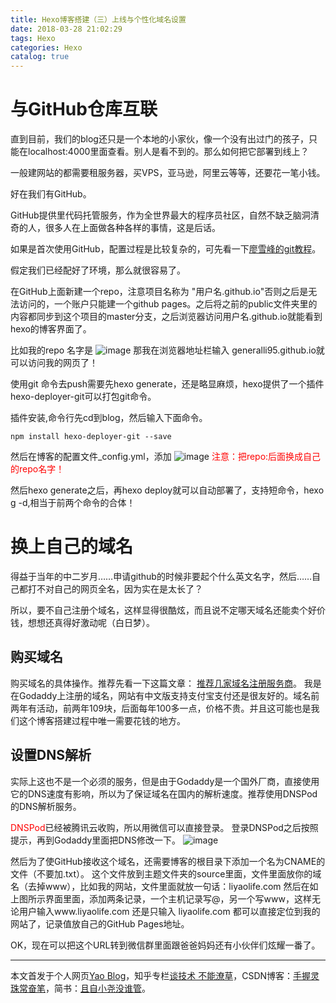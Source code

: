 ```yaml
---
title: Hexo博客搭建（三）上线与个性化域名设置
date: 2018-03-28 21:02:29
tags: Hexo
categories: Hexo
catalog: true
---
```



# 与GitHub仓库互联
直到目前，我们的blog还只是一个本地的小家伙，像一个没有出过门的孩子，只能在localhost:4000里面查看。别人是看不到的。那么如何把它部署到线上？

一般建网站的都需要租服务器，买VPS，亚马逊，阿里云等等，还要花一笔小钱。

好在我们有GitHub。

GitHub提供里代码托管服务，作为全世界最大的程序员社区，自然不缺乏脑洞清奇的人，很多人在上面做各种各样的事情，这是后话。

如果是首次使用GitHub，配置过程是比较复杂的，可先看一下[廖雪峰的git教程](https://www.liaoxuefeng.com/wiki/0013739516305929606dd18361248578c67b8067c8c017b000)。

假定我们已经配好了环境，那么就很容易了。

在GitHub上面新建一个repo，注意项目名称为  "用户名.github.io"否则之后是无法访问的，一个账户只能建一个github pages。之后将之前的public文件夹里的内容都同步到这个项目的master分支，之后浏览器访问用户名.github.io就能看到hexo的博客界面了。

比如我的repo 名字是
![image](http://upload-images.jianshu.io/upload_images/11400909-2489f8b1cadd7dc0.jpg?imageMogr2/auto-orient/strip%7CimageView2/2/w/1240)
那我在浏览器地址栏输入 generalli95.github.io就可以访问我的网页了！

使用git 命令去push需要先hexo generate，还是略显麻烦，hexo提供了一个插件hexo-deployer-git可以打包git命令。

插件安装,命令行先cd到blog，然后输入下面命令。
```
npm install hexo-deployer-git --save
```
然后在博客的配置文件_config.yml，添加
![image](http://upload-images.jianshu.io/upload_images/11400909-4bab54cc5b099520.jpg?imageMogr2/auto-orient/strip%7CimageView2/2/w/1240)
<font color=red>注意：把repo:后面换成自己的repo名字！</font>

然后hexo generate之后，再hexo deploy就可以自动部署了，支持短命令，hexo g -d,相当于前两个命令的合体！

# 换上自己的域名
得益于当年的中二岁月……申请github的时候非要起个什么英文名字，然后……自己都打不对自己的网页全名，因为实在是太长了？

所以，要不自己注册个域名，这样显得很酷炫，而且说不定哪天域名还能卖个好价钱，想想还真得好激动呢（白日梦）。

## 购买域名
购买域名的具体操作。推荐先看一下这篇文章： [推荐几家域名注册服务商](https://zhuanlan.zhihu.com/p/27349039)。
我是在Godaddy上注册的域名，网站有中文版支持支付宝支付还是很友好的。域名前两年有活动，前两年109块，后面每年100多一点，价格不贵。并且这可能也是我们这个博客搭建过程中唯一需要花钱的地方。

## 设置DNS解析
实际上这也不是一个必须的服务，但是由于Godaddy是一个国外厂商，直接使用它的DNS速度有影响，所以为了保证域名在国内的解析速度。推荐使用DNSPod的DNS解析服务。

<font color=red>DNSPod</font>已经被腾讯云收购，所以用微信可以直接登录。
登录DNSPod之后按照提示，再到Godaddy里面把DNS修改一下。
![image](http://upload-images.jianshu.io/upload_images/11400909-1c39056181935b67.jpg?imageMogr2/auto-orient/strip%7CimageView2/2/w/1240)

然后为了使GitHub接收这个域名，还需要博客的根目录下添加一个名为CNAME的文件（不要加.txt）。
这个文件放到主题文件夹的source里面，文件里面放你的域名（去掉www），比如我的网站，文件里面就放一句话：liyaolife.com
然后在如上图所示界面里面，添加两条记录，一个主机记录写@，另一个写www，这样无论用户输入www.liyaolife.com 还是只输入 liyaolife.com 都可以直接定位到我的网站了，记录值放自己的GitHub Pages地址。

OK，现在可以把这个URL转到微信群里面跟爸爸妈妈还有小伙伴们炫耀一番了。

***
本文首发于个人网页[Yao Blog](http://liyaolife.com)，知乎专栏[谈技术 不能潦草](https://zhuanlan.zhihu.com/c_175317330)，CSDN博客：[手握灵珠常奋笔](https://blog.csdn.net/GeneralLi95)，简书：[且自小尧没谁管](https://www.jianshu.com/u/2ad44a001d34)。
